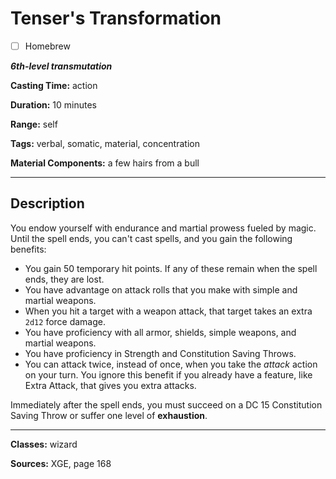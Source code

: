# Tenser's Transformation

- [ ] Homebrew

***6th-level transmutation***

**Casting Time:** action

**Duration:** 10 minutes

**Range:** self

**Tags:** verbal, somatic, material, concentration

**Material Components:** a few hairs from a bull

---

## Description
You endow yourself with endurance and martial prowess fueled by magic.
Until the spell ends, you can't cast spells, and you gain the following benefits:
- You gain 50 temporary hit points.
	If any of these remain when the spell ends, they are lost.
- You have advantage on attack rolls that you make with simple and martial weapons.
- When you hit a target with a weapon attack, that target takes an extra `2d12` force damage.
- You have proficiency with all armor, shields, simple weapons, and martial weapons.
- You have proficiency in Strength and Constitution Saving Throws.
- You can attack twice, instead of once, when you take the *attack* action on your turn.
	You ignore this benefit if you already have a feature, like Extra Attack, that gives you extra attacks.

Immediately after the spell ends, you must succeed on a DC 15 Constitution Saving Throw or suffer one level of **exhaustion**.

---

**Classes:** wizard

**Sources:** XGE, page 168
